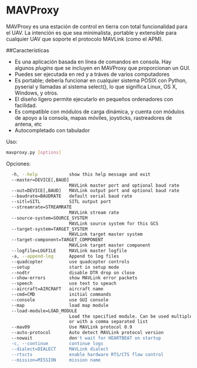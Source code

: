 # MAVProxy

MAVProxy es una estación de control en tierra con total funcionalidad para el UAV. La intención es que sea minimalista, portable y extensible para cualquier UAV que soporte el protocolo MAVLink (como el APM). 

##Características
+ Es una aplicación basada en línea de comandos en consola. Hay algunos *plugins* que se incluyen en MAVProxy que proporcionan un GUI.
+ Puedes ser ejecutada en red y a tráves de varios computadores 
+ Es portable; debería funcionar en cualquier sistema POSIX con Python, pyserial y llamadas al sistema select(), lo que significa Linux, OS X, Windows, y otros.
+ El diseño ligero permite ejecutarlo en pequeños ordenadores con facilidad.
+ Es compatible con módulos de carga dinámica, y cuenta con módulos de apoyo a la consola, mapas móviles, joysticks, rastreadores de antena, etc
+ Autocompletado con tabulador


Uso:
```bash
mavproxy.py [options]
```
Opciones:
```bash
  -h, --help            show this help message and exit
  --master=DEVICE[,BAUD]
                        MAVLink master port and optional baud rate
  --out=DEVICE[,BAUD]   MAVLink output port and optional baud rate
  --baudrate=BAUDRATE   default serial baud rate
  --sitl=SITL           SITL output port
  --streamrate=STREAMRATE
                        MAVLink stream rate
  --source-system=SOURCE_SYSTEM
                        MAVLink source system for this GCS
  --target-system=TARGET_SYSTEM
                        MAVLink target master system
  --target-component=TARGET_COMPONENT
                        MAVLink target master component
  --logfile=LOGFILE     MAVLink master logfile
  -a, --append-log      Append to log files
  --quadcopter          use quadcopter controls
  --setup               start in setup mode
  --nodtr               disable DTR drop on close
  --show-errors         show MAVLink error packets
  --speech              use text to speach
  --aircraft=AIRCRAFT   aircraft name
  --cmd=CMD             initial commands
  --console             use GUI console
  --map                 load map module
  --load-module=LOAD_MODULE
                        Load the specified module. Can be used multiple times,
                        or with a comma separated list
  --mav09               Use MAVLink protocol 0.9
  --auto-protocol       Auto detect MAVLink protocol version
  --nowait              don't wait for HEARTBEAT on startup
  -c, --continue        continue logs
  --dialect=DIALECT     MAVLink dialect
  --rtscts              enable hardware RTS/CTS flow control
  --mission=MISSION     mission name
```